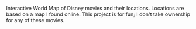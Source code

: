 Interactive World Map of Disney movies and their locations. Locations are based on a map I found online. This project is for fun; I don't take ownership for any of these movies.